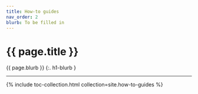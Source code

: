 ```yaml
---
title: How-to guides
nav_order: 2
blurb: To be filled in
---
```


# {{ page.title }}

{{ page.blurb }}
{:. h1-blurb }

---

{% include toc-collection.html collection=site.how-to-guides %}
